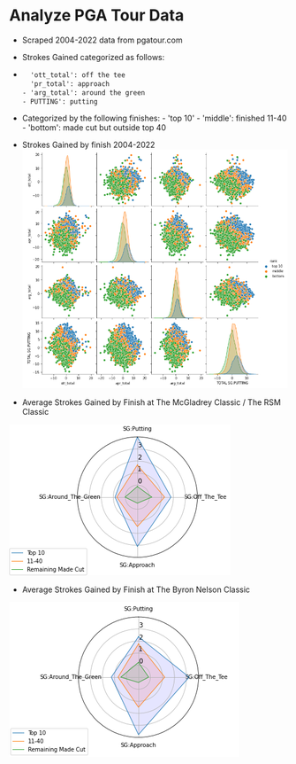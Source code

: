 # Analyze PGA Tour Data

- Scraped 2004-2022 data from pgatour.com
- Strokes Gained categorized as follows:
-       'ott_total': off the tee
        'pr_total': approach
      - 'arg_total': around the green
      - PUTTING': putting
- Categorized by the following finishes:
      - 'top 10'
      - 'middle': finished 11-40
      - 'bottom': made cut but outside top 40


- Strokes Gained by finish 2004-2022
![](/images/_sg_by_finish.png)

- Average Strokes Gained by Finish at The McGladrey Classic / The RSM Classic

![](/images/_McGladrey.png)


- Average Strokes Gained by Finish at The Byron Nelson Classic

![](/images/_hp_golf.png)
